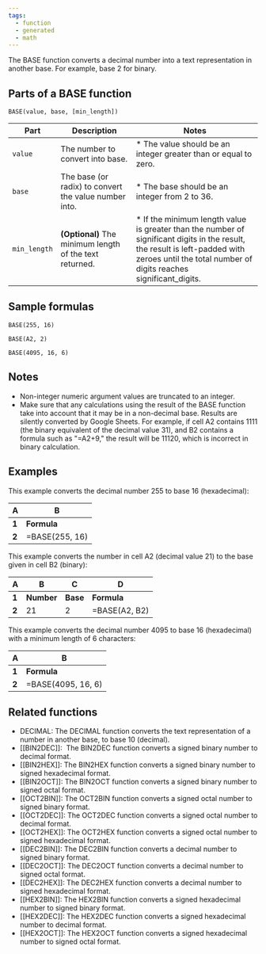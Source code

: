 ```yaml
---
tags:
  - function
  - generated
  - math
---
```


The BASE function converts a decimal number into a text representation in another base. For example, base 2 for binary.

Parts of a BASE function
------------------------

`BASE(value, base, [min_length])`

| Part | Description | Notes |
| --- | --- | --- |
| `value` | The number to convert into base. | * The value should be an integer greater than or equal to zero. |
| `base` | The base (or radix) to convert the value number into. | * The base should be an integer from 2 to 36. |
| `min_length` | **(Optional)** The minimum length of the text returned. | * If the minimum length value is greater than the number of significant digits in the result, the result is left-padded with zeroes until the total number of digits reaches significant\_digits. |

Sample formulas
---------------

`BASE(255, 16)`

`BASE(A2, 2)`

`BASE(4095, 16, 6)`

Notes
-----

* Non-integer numeric argument values are truncated to an integer.
* Make sure that any calculations using the result of the BASE function take into account that it may be in a non-decimal base. Results are silently converted by Google Sheets. For example, if cell A2 contains 1111 (the binary equivalent of the decimal value 31), and B2 contains a formula such as "=A2+9," the result will be 11120, which is incorrect in binary calculation.

Examples
--------

This example converts the decimal number 255 to base 16 (hexadecimal):

| A | B |
| --- | --- |
| **1** | **Formula** | **Result** |
| **2** | =BASE(255, 16) | FF |

This example converts the number in cell A2 (decimal value 21) to the base given in cell B2 (binary):

| A | B | C | D |
| --- | --- | --- | --- |
| **1** | **Number** | **Base** | **Formula** | **Result** |
| **2** | 21 | 2 | =BASE(A2, B2) | 10101 |

This example converts the decimal number 4095 to base 16 (hexadecimal) with a minimum length of 6 characters:

| A | B |
| --- | --- |
| **1** | **Formula** | **Result** |
| **2** | =BASE(4095, 16, 6) | 000FFF |

Related functions
-----------------

* DECIMAL: The DECIMAL function converts the text representation of a number in another base, to base 10 (decimal).
* [[BIN2DEC]]:  The BIN2DEC function converts a signed binary number to decimal format.
* [[BIN2HEX]]: The BIN2HEX function converts a signed binary number to signed hexadecimal format.
* [[BIN2OCT]]: The BIN2OCT function converts a signed binary number to signed octal format.
* [[OCT2BIN]]: The OCT2BIN function converts a signed octal number to signed binary format.
* [[OCT2DEC]]: The OCT2DEC function converts a signed octal number to decimal format.
* [[OCT2HEX]]: The OCT2HEX function converts a signed octal number to signed hexadecimal format.
* [[DEC2BIN]]: The DEC2BIN function converts a decimal number to signed binary format.
* [[DEC2OCT]]: The DEC2OCT function converts a decimal number to signed octal format.
* [[DEC2HEX]]: The DEC2HEX function converts a decimal number to signed hexadecimal format.
* [[HEX2BIN]]: The HEX2BIN function converts a signed hexadecimal number to signed binary format.
* [[HEX2DEC]]: The HEX2DEC function converts a signed hexadecimal number to decimal format.
* [[HEX2OCT]]: The HEX2OCT function converts a signed hexadecimal number to signed octal format.